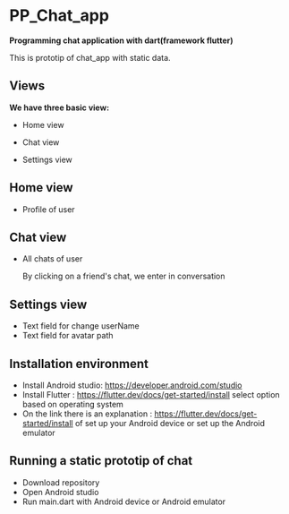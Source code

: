 # PP_Chat_app
**Programming chat application with dart(framework flutter)** 

This is prototip of chat_app with static data.

## Views

**We have three basic view:**  

  - Home view 

  - Chat view 

  - Settings view

## Home view

  - Profile of user 

## Chat view

  - All chats of user 
    
    By clicking on a friend's chat, we enter in conversation
    
## Settings view 
  
  - Text field for change userName
  - Text field for avatar path

## Installation environment
  - Install Android studio: https://developer.android.com/studio
  - Install Flutter : https://flutter.dev/docs/get-started/install 
    select option based on operating system
  - On the link there is an explanation : https://flutter.dev/docs/get-started/install
    of set up your Android device or set up the Android emulator

## Running a static prototip of chat 
  - Download repository
  - Open Android studio 
  - Run main.dart with Android device or Android emulator
